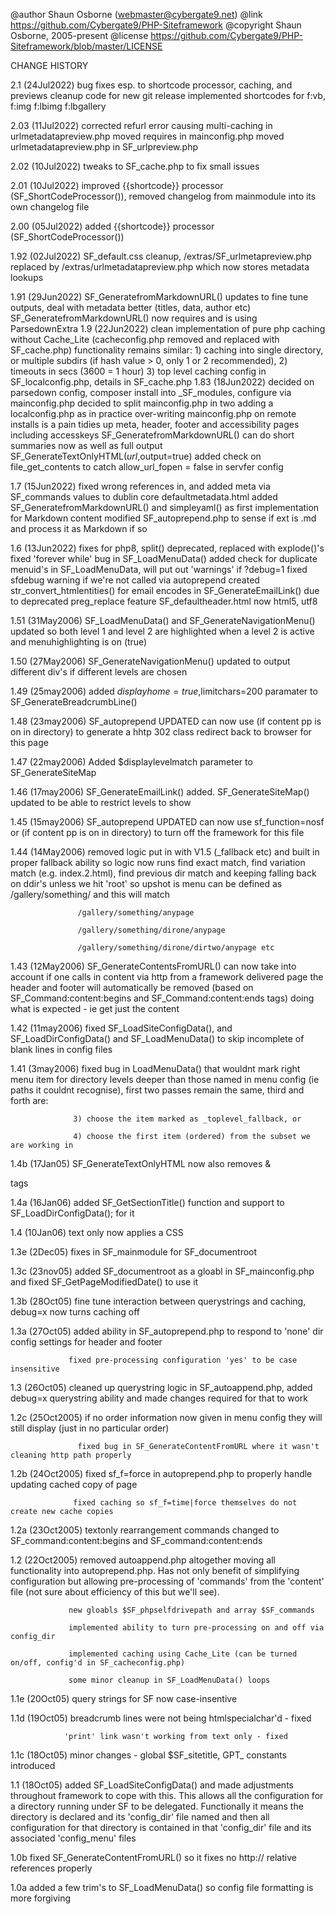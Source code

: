 
 @author Shaun Osborne (webmaster@cybergate9.net)
 @link https://github.com/Cybergate9/PHP-Siteframework
 @copyright Shaun Osborne, 2005-present
 @license https://github.com/Cybergate9/PHP-Siteframework/blob/master/LICENSE

CHANGE HISTORY

2.1     (24Jul2022)  bug fixes esp. to shortcode processor, caching, and previews
                     cleanup code for new git release
                     implemented shortcodes for f:vb, f:img f:lbimg f:lbgallery

2.03    (11Jul2022)  corrected refurl error causing multi-caching in urlmetadatapreview.php
                     moved requires in mainconfig.php
                     moved urlmetadatapreview.php in SF_urlpreview.php

2.02    (10Jul2022)  tweaks to SF_cache.php to fix small issues

2.01    (10Jul2022)  improved {{shortcode}} processor (SF_ShortCodeProcessor()), removed changelog from mainmodule into its own changelog file
 
 2.00    (05Jul2022)  added {{shortcode}} processor (SF_ShortCodeProcessor())

 1.92    (02Jul2022)  SF_default.css cleanup, /extras/SF_urlmetapreview.php replaced by /extras/urlmetadatapreview.php which now stores metadata lookups

 1.91    (29Jun2022)  SF_GeneratefromMarkdownURL() updates to fine tune outputs, deal with metadata better (titles, data, author etc)
                      SF_GeneratefromMarkdownURL() now requires and is using ParsedownExtra
 1.9     (22Jun2022)  clean implementation of pure php caching without Cache_Lite (cacheconfig.php removed and replaced with SF_cache.php)
                      functionality remains similar:
                      1) caching into single directory, or multiple subdirs (if hash value > 0, only 1 or 2 recommended),
                      2) timeouts in secs (3600 = 1 hour)
                      3) top level caching config in SF_localconfig.php, details in SF_cache.php
 1.83    (18Jun2022)  decided on parsedown config, composer install into _SF_modules, configure via mainconfig.php
                      decided to split mainconfig.php in two adding a localconfig.php as in practice over-writing mainconfig.php on remote
                      installs is a pain
                      tidies up meta, header, footer and accessibility pages including accesskeys
                      SF_GeneratefromMarkdownURL() can do short summaries now as well as full output
                      SF_GenerateTextOnlyHTML($url,$output=true) added check on file_get_contents to catch allow_url_fopen = false in servfer config
                      
 1.7    (15Jun2022)  fixed wrong references in, and added meta via SF_commands values to dublin core defaultmetadata.html
                     added SF_GeneratefromMarkdownURL() and simpleyaml() as first implementation for Markdown content
                     modified SF_autoprepend.php to sense if ext is .md and process it as Markdown if so

 1.6    (13Jun2022)  fixes for php8, split() deprecated, replaced with explode()'s
                     fixed 'forever while' bug in SF_LoadMenuData()
                     added check for duplicate menuid's in SF_LoadMenuData, will put out 'warnings' if ?debug=1
                     fixed sfdebug warning if we're not called via autoprepend
                     created str_convert_htmlentities() for email encodes in SF_GenerateEmailLink() due to deprecated preg_replace feature
                     SF_defaultheader.html now html5, utf8

 1.51    (31May2006) SF_LoadMenuData() and SF_GenerateNavigationMenu() updated so both level 1 and level 2 are highlighted when a level 2 is active
                     and menuhighlighting is on (true)

 1.50    (27May2006) SF_GenerateNavigationMenu() updated to output different div's if different levels are chosen

 1.49    (25may2006) added $displayhome =true,$limitchars=200 paramater to SF_GenerateBreadcrumbLine()

 1.48    (23may2006) SF_autoprepend UPDATED can now use <!-- SF_Command:httpredirect:url -->
                     (if content pp is on in directory) to generate a hhtp 302 class redirect back to browser for this page

 1.47   (22may2006) Added $displaylevelmatch parameter to SF_GenerateSiteMap

 1.46   (17may2006) SF_GenerateEmailLink() added. SF_GenerateSiteMap() updated to be able to restrict levels to show

 1.45   (15may2006) SF_autoprepend UPDATED can now use sf_function=nosf or <!-- SF_Command:nosf:anything -->
                     (if content pp is on in directory) to turn off the framework for this file

 1.44  (14May2006) removed logic put in with V1.5 (_fallback etc) and built in proper fallback ability so logic now runs
         find exact match, find variation match (e.g. index.2.html), find previous dir match and keeping falling back on ddir's unless we hit 'root'
         so upshot is menu can be defined as /gallery/something/ and this will match

                   /gallery/something/anypage

                   /gallery/something/dirone/anypage

                   /gallery/something/dirone/dirtwo/anypage etc


 1.43   (12May2006) SF_GenerateContentsFromURL() can now take into account if one calls in content via http from a framework
                    delivered page the header and footer will automatically be removed
                    (based on SF_Command:content:begins and SF_Command:content:ends tags)
                     doing what is expected - ie get just the content

 1.42  (11may2006) fixed SF_LoadSiteConfigData(), and SF_LoadDirConfigData() and SF_LoadMenuData() to skip incomplete of blank lines in config files

 1.41  (3may2006) fixed bug in LoadMenuData() that wouldnt mark right menu item for directory levels deeper than
                  those named in menu config (ie paths it couldnt recognise), first two passes remain the same, third and forth are:

                  3) choose the item marked as _toplevel_fallback, or

                  4) choose the first item (ordered) from the subset we are working in

 1.4b  (17Jan05) SF_GenerateTextOnlyHTML now also removes <style></style> & <center></center> tags

 1.4a  (16Jan06) added SF_GetSectionTitle() function and support to SF_LoadDirConfigData(); for it

 1.4   (10Jan06) text only now applies a CSS

 1.3e  (2Dec05)  fixes in SF_mainmodule for SF_documentroot

 1.3c (23nov05)  added SF_documentroot as a gloabl in SF_mainconfig.php and fixed SF_GetPageModifiedDate() to use it

 1.3b (28Oct05)  fine tune interaction between querystrings and caching, debug=x now turns caching off

 1.3a (27Oct05)  added ability in SF_autoprepend.php to respond to 'none' dir config settings for header and footer

                 fixed pre-processing configuration 'yes' to be case insensitive

 1.3  (26Oct05)  cleaned up querystring logic in SF_autoappend.php, added debug=x querystring ability and made changes
                 required for that to work

 1.2c  (25Oct2005) if no order information now given in menu config they will still display (just in no particular order)

                   fixed bug in SF_GenerateContentFromURL where it wasn't cleaning http path properly

 1.2b (24Oct2005) fixed sf_f=force in autoprepend.php to properly handle updating cached copy of page

                  fixed caching so sf_f=time|force themselves do not create new cache copies

 1.2a (23Oct2005) textonly rearrangement commands changed to SF_command:content:begins and SF_command:content:ends

 1.2 (22Oct2005) removed autoappend.php altogether moving all functionality into autoprepend.php. Has not only benefit of simplifying configuration but allowing pre-processing of 'commands' from the 'content' file (not sure about efficiency of this but we'll see).

                 new gloabls $SF_phpselfdrivepath and array $SF_commands

                 implemented ability to turn pre-processing on and off via config_dir

                 implemented caching using Cache_Lite (can be turned on/off, config'd in SF_cacheconfig.php)

                 some minor cleanup in SF_LoadMenuData() loops

 1.1e (20Oct05) query strings for SF now case-insentive

 1.1d (19Oct05) breadcrumb lines were not being htmlspecialchar'd - fixed

                'print' link wasn't working from text only - fixed

 1.1c (18Oct05) minor changes - global $SF_sitetitle, GPT_ constants introduced

 1.1 (18Oct05) added SF_LoadSiteConfigData() and made adjustments throughout framework to cope with this.
 This allows all the configuration for a directory running under SF to be delegated.
 Functionally it means the directory is declared and its 'config_dir' file named and then all configuration
 for that directory is contained in that 'config_dir' file and its associated 'config_menu' files

 1.0b fixed SF_GenerateContentFromURL() so it fixes no http:// relative references properly

 1.0a added a few trim's to SF_LoadMenuData() so config file formatting is more forgiving



